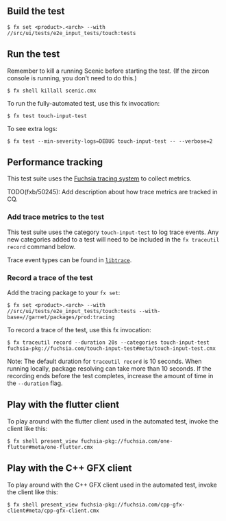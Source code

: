 ## Build the test

```shell
$ fx set <product>.<arch> --with //src/ui/tests/e2e_input_tests/touch:tests
```

## Run the test

Remember to kill a running Scenic before starting the test. (If the zircon
console is running, you don't need to do this.)

```shell
$ fx shell killall scenic.cmx
```

To run the fully-automated test, use this fx invocation:

```shell
$ fx test touch-input-test
```

To see extra logs:

```shell
$ fx test --min-severity-logs=DEBUG touch-input-test -- --verbose=2
```

## Performance tracking

This test suite uses the
[Fuchsia tracing system](https://fuchsia.dev/fuchsia-src/concepts/tracing) to
collect metrics.

TODO(fxb/50245): Add description about how trace metrics are tracked in CQ.

### Add trace metrics to the test

This test suite uses the category `touch-input-test` to log trace events. Any
new categories added to a test will need to be included in the `fx traceutil
record` command below.

Trace event types can be found in
[`libtrace`](//zircon/system/ulib/trace/include/lib/trace/event.h).

### Record a trace of the test

Add the tracing package to your `fx set`:

```shell
$ fx set <product>.<arch> --with //src/ui/tests/e2e_input_tests/touch:tests --with-base=//garnet/packages/prod:tracing
```

To record a trace of the test, use this fx invocation:

```shell
$ fx traceutil record --duration 20s --categories touch-input-test fuchsia-pkg://fuchsia.com/touch-input-test#meta/touch-input-test.cmx
```

Note: The default duration for `traceutil record` is 10 seconds. When running
locally, package resolving can take more than 10 seconds. If the recording ends
before the test completes, increase the amount of time in the `--duration` flag.

## Play with the flutter client

To play around with the flutter client used in the automated test, invoke the
client like this:

```shell
$ fx shell present_view fuchsia-pkg://fuchsia.com/one-flutter#meta/one-flutter.cmx
```

## Play with the C++ GFX client

To play around with the C++ GFX client used in the automated test, invoke the
client like this:

```shell
$ fx shell present_view fuchsia-pkg://fuchsia.com/cpp-gfx-client#meta/cpp-gfx-client.cmx
```
